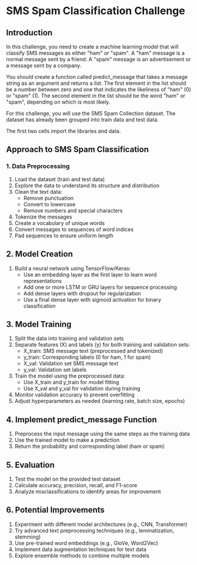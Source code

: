 # SMS Spam Classification Challenge

## Introduction

In this challenge, you need to create a machine learning model that will classify SMS messages as either "ham" or "spam". A "ham" message is a normal message sent by a friend. A "spam" message is an advertisement or a message sent by a company.

You should create a function called predict_message that takes a message string as an argument and returns a list. The first element in the list should be a number between zero and one that indicates the likeliness of "ham" (0) or "spam" (1). The second element in the list should be the word "ham" or "spam", depending on which is most likely.

For this challenge, you will use the SMS Spam Collection dataset. The dataset has already been grouped into train data and test data.

The first two cells import the libraries and data.

## Approach to SMS Spam Classification

### 1. Data Preprocessing

1. Load the dataset (train and test data)
2. Explore the data to understand its structure and distribution
3. Clean the text data:
   - Remove punctuation
   - Convert to lowercase
   - Remove numbers and special characters
4. Tokenize the messages
5. Create a vocabulary of unique words
6. Convert messages to sequences of word indices
7. Pad sequences to ensure uniform length

## 2. Model Creation

1. Build a neural network using TensorFlow/Keras:
   - Use an embedding layer as the first layer to learn word representations
   - Add one or more LSTM or GRU layers for sequence processing
   - Add dense layers with dropout for regularization
   - Use a final dense layer with sigmoid activation for binary classification

## 3. Model Training

1. Split the data into training and validation sets
2. Separate features (X) and labels (y) for both training and validation sets:
   - X_train: SMS message text (preprocessed and tokenized)
   - y_train: Corresponding labels (0 for ham, 1 for spam)
   - X_val: Validation set SMS message text
   - y_val: Validation set labels
3. Train the model using the preprocessed data:
   - Use X_train and y_train for model fitting
   - Use X_val and y_val for validation during training
4. Monitor validation accuracy to prevent overfitting
5. Adjust hyperparameters as needed (learning rate, batch size, epochs)

## 4. Implement predict_message Function

1. Preprocess the input message using the same steps as the training data
2. Use the trained model to make a prediction
3. Return the probability and corresponding label (ham or spam)

## 5. Evaluation

1. Test the model on the provided test dataset
2. Calculate accuracy, precision, recall, and F1-score
3. Analyze misclassifications to identify areas for improvement

## 6. Potential Improvements

1. Experiment with different model architectures (e.g., CNN, Transformer)
2. Try advanced text preprocessing techniques (e.g., lemmatization, stemming)
3. Use pre-trained word embeddings (e.g., GloVe, Word2Vec)
4. Implement data augmentation techniques for text data
5. Explore ensemble methods to combine multiple models
